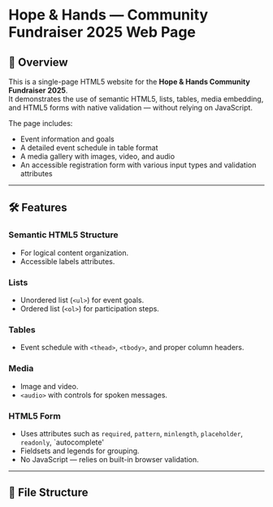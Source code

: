 # Hope & Hands — Community Fundraiser 2025 Web Page

## 📌 Overview
This is a single-page HTML5 website for the **Hope & Hands Community Fundraiser 2025**.  
It demonstrates the use of semantic HTML5, lists, tables, media embedding, and HTML5 forms with native validation — without relying on JavaScript.

The page includes:
- Event information and goals
- A detailed event schedule in table format
- A media gallery with images, video, and audio
- An accessible registration form with various input types and validation attributes

---

## 🛠 Features
### Semantic HTML5 Structure
- For logical content organization.
- Accessible labels attributes.

### Lists
- Unordered list (`<ul>`) for event goals.
- Ordered list (`<ol>`) for participation steps.

### Tables
- Event schedule with `<thead>`, `<tbody>`, and proper column headers.

### Media
- Image and video.
- `<audio>` with controls for spoken messages.

### HTML5 Form
- Uses attributes such as `required`, `pattern`, `minlength`, `placeholder`, `readonly`, `autocomplete' 
- Fieldsets and legends for grouping.
- No JavaScript — relies on built-in browser validation.

---

## 📂 File Structure
